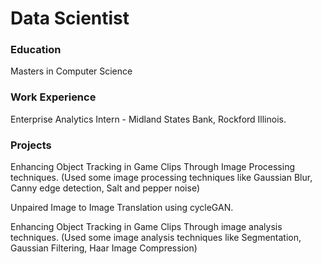 # Data Scientist

### Education
Masters in Computer Science

### Work Experience
Enterprise Analytics Intern - Midland States Bank, Rockford Illinois.

### Projects
Enhancing Object Tracking in Game Clips Through Image Processing techniques. 
    (Used some image processing techniques like Gaussian Blur, Canny edge detection, Salt and pepper noise)

    
Unpaired Image to Image Translation using cycleGAN.


Enhancing Object Tracking in Game Clips Through image analysis techniques.
    (Used some image analysis techniques like Segmentation, Gaussian Filtering, Haar Image Compression)
